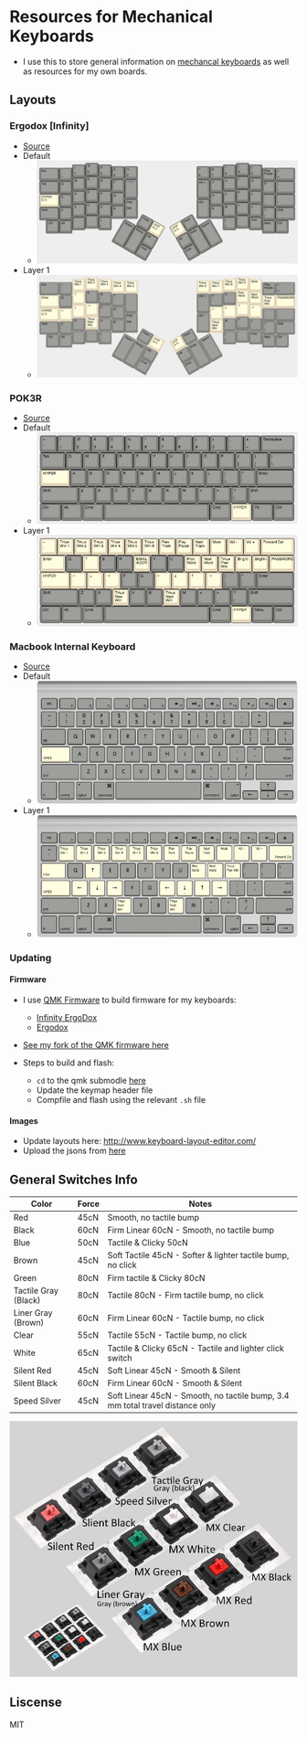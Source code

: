 # Resources for Mechanical Keyboards
  - I use this to store general information on [mechancal keyboards](https://en.wikipedia.org/wiki/Keyboard_technology#Mechanical-switch_keyboard) as well as resources for my own boards.

## Layouts
### Ergodox [Infinity]
- [Source](layout_jsons/ergodox)
- Default 
  - ![ergodox-default](layout_pngs/ergodox-default.png)
- Layer 1 
  - ![ergodox-layer-1](layout_pngs/ergodox-layer-1.png)

### POK3R
- [Source](layout_jsons/poker)
- Default 
  - ![poker-default](layout_pngs/poker-default.png)
- Layer 1 
  - ![poker-layer-1](layout_pngs/poker-layer-1.png)

### Macbook Internal Keyboard
- [Source](layout_jsons/macbook)
- Default 
  - ![macbook-default](layout_pngs/macbook-default.png)
- Layer 1 
  - ![macbook-layer-1](layout_pngs/macbook-layer-1.png)


### Updating
#### Firmware
- I use [QMK Firmware](https://docs.qmk.fm/#/) to build firmware for my keyboards:
  - [Infinity ErgoDox](https://input.club/devices/infinity-ergodox/)
  - [Ergodox](https://www.ergodox.io/)
- [See my fork of the QMK firmware here](https://github.com/thetomcraig/qmk_firmware)

- Steps to build and flash:
  - `cd` to the qmk submodle [here](qmk_firmware)
  - Update the keymap header file
  - Compfile and flash using the relevant `.sh` file

#### Images
- Update layouts here: http://www.keyboard-layout-editor.com/
- Upload the jsons from [here](layout_jsons)

## General Switches Info

| Color | Force | Notes |
| --- | --- | --- |
| Red | 45cN | Smooth, no tactile bump | Soft Linear 45cN - Smooth, no tactile bump |
| Black | 60cN | Firm Linear 60cN - Smooth, no tactile bump |
| Blue | 50cN | Tactile & Clicky 50cN |
| Brown | 45cN | Soft Tactile 45cN - Softer & lighter tactile bump, no click |
| Green | 80cN | Firm tactile & Clicky 80cN |
| Tactile Gray (Black) | 80cN | Tactile 80cN - Firm tactile bump, no click |
| Liner Gray (Brown) | 60cN | Firm Linear 60cN - Tactile bump, no click |
| Clear | 55cN | Tactile 55cN - Tactile bump, no click |
| White| 65cN | Tactile & Clicky 65cN - Tactile and lighter click switch |
| Silent Red | 45cN | Soft Linear 45cN - Smooth & Silent |
| Silent Black | 60cN | Firm Linear 60cN - Smooth & Silent |
| Speed Silver | 45cN | Soft Linear 45cN - Smooth, no tactile bump, 3.4 mm total travel distance only |

![tester_image.jpg](tester_image.jpg)

## Liscense
MIT
